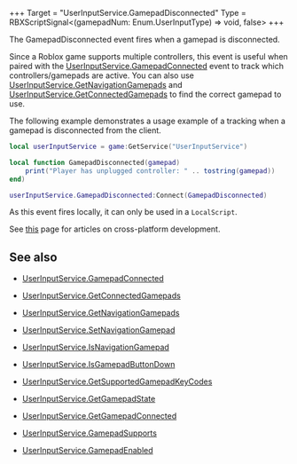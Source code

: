 +++
Target = "UserInputService.GamepadDisconnected"
Type = RBXScriptSignal<(gamepadNum: Enum.UserInputType) => void, false>
+++

The GamepadDisconnected event fires when a gamepad is disconnected.Since a Roblox game supports multiple controllers, this event is useful when paired with the [UserInputService.GamepadConnected](https://developer.roblox.com/api-reference/event/UserInputService/GamepadConnected) event to track which controllers/gamepads are active. You can also use [UserInputService.GetNavigationGamepads](https://developer.roblox.com/api-reference/function/UserInputService/GetNavigationGamepads) and [UserInputService.GetConnectedGamepads](https://developer.roblox.com/api-reference/function/UserInputService/GetConnectedGamepads) to find the correct gamepad to use.The following example demonstrates a usage example of a tracking when a gamepad is disconnected from the client.```lualocal userInputService = game:GetService("UserInputService")local function GamepadDisconnected(gamepad)	print("Player has unplugged controller: " .. tostring(gamepad))end)userInputService.GamepadDisconnected:Connect(GamepadDisconnected)```As this event fires locally, it can only be used in a `LocalScript`.See [this][1] page for articles on cross-platform development.## See also - [UserInputService.GamepadConnected](https://developer.roblox.com/api-reference/event/UserInputService/GamepadConnected) - [UserInputService.GetConnectedGamepads](https://developer.roblox.com/api-reference/function/UserInputService/GetConnectedGamepads) - [UserInputService.GetNavigationGamepads](https://developer.roblox.com/api-reference/function/UserInputService/GetNavigationGamepads) - [UserInputService.SetNavigationGamepad](https://developer.roblox.com/api-reference/function/UserInputService/SetNavigationGamepad) - [UserInputService.IsNavigationGamepad](https://developer.roblox.com/api-reference/function/UserInputService/IsNavigationGamepad) - [UserInputService.IsGamepadButtonDown](https://developer.roblox.com/api-reference/function/UserInputService/IsGamepadButtonDown) - [UserInputService.GetSupportedGamepadKeyCodes](https://developer.roblox.com/api-reference/function/UserInputService/GetSupportedGamepadKeyCodes) - [UserInputService.GetGamepadState](https://developer.roblox.com/api-reference/function/UserInputService/GetGamepadState) - [UserInputService.GetGamepadConnected](https://developer.roblox.com/api-reference/function/UserInputService/GetGamepadConnected) - [UserInputService.GamepadSupports](https://developer.roblox.com/api-reference/function/UserInputService/GamepadSupports) - [UserInputService.GamepadEnabled](https://developer.roblox.com/api-reference/property/UserInputService/GamepadEnabled)[1]: https://developer.roblox.com/learn-roblox/cross-platform